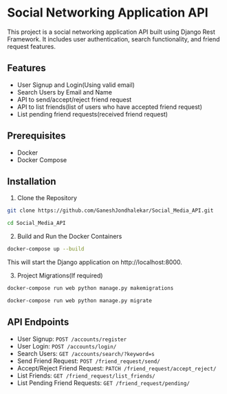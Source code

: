 
# Social Networking Application API

This project is a social networking application API built using Django Rest Framework. It includes user authentication, search functionality, and friend request features.


## Features

- User Signup and Login(Using valid email)
- Search Users by Email and Name
- API to send/accept/reject friend request
- API to list friends(list of users who have accepted friend request)
- List pending friend requests(received friend request)


## Prerequisites
- Docker
- Docker Compose

## Installation

1. Clone the Repository

```bash
git clone https://github.com/GaneshJondhalekar/Social_Media_API.git

cd Social_Media_API
```
    
2. Build and Run the Docker Containers
```bash
docker-compose up --build
```
This will start the Django application on http://localhost:8000.


3. Project Migrations(If required)
```bash
docker-compose run web python manage.py makemigrations

docker-compose run web python manage.py migrate

```

## API Endpoints

- User Signup: `POST /accounts/register`
- User Login: `POST /accounts/login/`
- Search Users: `GET /accounts/search/?keyword=s`
- Send Friend Request: `POST /friend_request/send/`
- Accept/Reject Friend Request: `PATCH /friend_request/accept_reject/`
- List Friends: `GET /friend_request/list_friends/`
- List Pending Friend Requests: `GET /friend_request/pending/`

